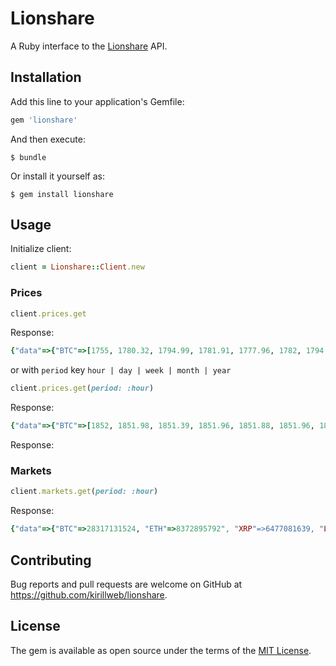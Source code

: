 # Lionshare

A Ruby interface to the [Lionshare](https://github.com/lionsharecapital/lionshare-api) API.

## Installation

Add this line to your application's Gemfile:

```ruby
gem 'lionshare'
```

And then execute:

    $ bundle

Or install it yourself as:

    $ gem install lionshare

## Usage

Initialize client:

```ruby
client = Lionshare::Client.new
```

### Prices

```ruby
client.prices.get
```

Response:

```ruby
{"data"=>{"BTC"=>[1755, 1780.32, 1794.99, 1781.91, 1777.96, 1782, 1794.99, 1785.54, 1795.52, 1843, 1877.6, 1880.91, 1848.77], "ETH"=>[91.27, 88.59, 89.34, 89.28, 88.77, 87.28, 88.36, 89.08, 88.41, 87.16, 88.2, 89.7, 90.33], "LTC"=>[37.1, 36.16, 34.31, 31.72, 32.41, 33.55, 32.82, 32.21, 29.92, 31.71, 31.2, 32.27, 32.79]}}
```


or with `period` key
`hour | day | week | month | year`

```ruby
client.prices.get(period: :hour)
```
Response:

```ruby
{"data"=>{"BTC"=>[1852, 1851.98, 1851.39, 1851.96, 1851.88, 1851.96, 1852.95, 1853, 1852.96, 1852.95, 1853, 1852.99, 1853], "ETH"=>[89.75, 89.4, 89.59, 89.58, 89.54, 89.52, 89.48, 89.39, 89.46, 89.39, 89.21, 89.18, 88.9], "LTC"=>[31.82, 31.9, 31.94, 31.92, 31.94, 31.87, 31.96, 31.81, 31.66, 31.45, 31.64, 31.73, 31.63]}}
```

Response:

### Markets

```ruby
client.markets.get(period: :hour)
```

Response:

```ruby
{"data"=>{"BTC"=>28317131524, "ETH"=>8372895792", "XRP"=>6477081639, "LTC"=>1562510222, "XEM"=>1104930000, "DASH"=>704585094, "ETC"=>606619545, "XMR"=>417501622}}
```

## Contributing

Bug reports and pull requests are welcome on GitHub at https://github.com/kirillweb/lionshare.

## License

The gem is available as open source under the terms of the [MIT License](http://opensource.org/licenses/MIT).

